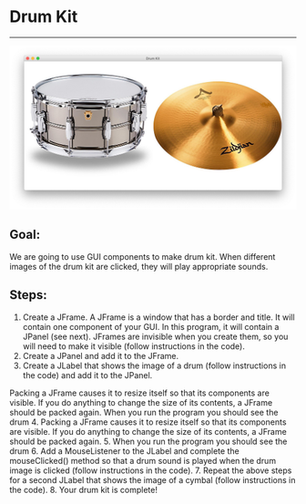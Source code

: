 

# Drum Kit

<hr/>
<img src="./images/drumKit.png"/>

## Goal:

We are going to use GUI components to make drum kit. When different images of the drum kit are clicked, they will play appropriate sounds.

## Steps:

1. Create a JFrame. A JFrame is a window that has a border and title. It will contain one component of your GUI. In this program, it will contain a JPanel (see next). JFrames are invisible when you create them, so you will need to make it visible (follow instructions in the code).
2. Create a JPanel and add it to the JFrame.
3. Create a JLabel that shows the image of a drum (follow instructions in the code) and add it to the JPanel.


Packing a JFrame causes it to resize itself so that its components are visible. If you do anything to change the size of its contents, a JFrame should be packed again.
When you run the program you should see the drum
4. Packing a JFrame causes it to resize itself so that its components are visible. If you do anything to change the size of its contents, a JFrame should be packed again.
5. When you run the program you should see the drum
6. Add a MouseListener to the JLabel and complete the mouseClicked() method so that a drum sound is played when the drum image is clicked (follow instructions in the code).
7. Repeat the above steps for a second JLabel that shows the image of a cymbal (follow instructions in the code).
8. Your drum kit is complete!



